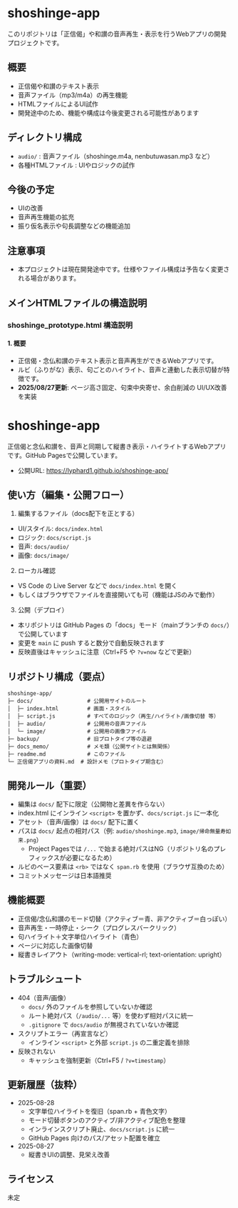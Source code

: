 # shoshinge-app

このリポジトリは「正信偈」や和讃の音声再生・表示を行うWebアプリの開発プロジェクトです。

## 概要
- 正信偈や和讃のテキスト表示
- 音声ファイル（mp3/m4a）の再生機能
- HTMLファイルによるUI試作
- 開発途中のため、機能や構成は今後変更される可能性があります

## ディレクトリ構成
- `audio/` : 音声ファイル（shoshinge.m4a, nenbutuwasan.mp3 など）
- 各種HTMLファイル : UIやロジックの試作

## 今後の予定
- UIの改善
- 音声再生機能の拡充
- 振り仮名表示や句長調整などの機能追加

## 注意事項
- 本プロジェクトは現在開発途中です。仕様やファイル構成は予告なく変更される場合があります。


## メインHTMLファイルの構造説明

### shoshinge_prototype.html 構造説明

#### 1. 概要
- 正信偈・念仏和讃のテキスト表示と音声再生ができるWebアプリです。
- ルビ（ふりがな）表示、句ごとのハイライト、音声と連動した表示切替が特徴です。
- **2025/08/27更新**: ページ高さ固定、句束中央寄せ、余白削減の UI/UX改善を実装
# shoshinge-app

正信偈と念仏和讃を、音声と同期して縦書き表示・ハイライトするWebアプリです。GitHub Pagesで公開しています。

- 公開URL: https://lyphard1.github.io/shoshinge-app/

## 使い方（編集・公開フロー）

1) 編集するファイル（docs配下を正とする）
- UI/スタイル: `docs/index.html`
- ロジック: `docs/script.js`
- 音声: `docs/audio/`
- 画像: `docs/image/`

2) ローカル確認
- VS Code の Live Server などで `docs/index.html` を開く
- もしくはブラウザでファイルを直接開いても可（機能はJSのみで動作）

3) 公開（デプロイ）
- 本リポジトリは GitHub Pages の「docs」モード（mainブランチの `docs/`）で公開しています
- 変更を `main` に push すると数分で自動反映されます
- 反映直後はキャッシュに注意（Ctrl+F5 や `?v=now` などで更新）

## リポジトリ構成（要点）

```
shoshinge-app/
├─ docs/                 # 公開用サイトのルート
│  ├─ index.html         # 画面・スタイル
│  ├─ script.js          # すべてのロジック（再生/ハイライト/画像切替 等）
│  ├─ audio/             # 公開用の音声ファイル
│  └─ image/             # 公開用の画像ファイル
├─ backup/               # 旧プロトタイプ等の退避
├─ docs_memo/            # メモ類（公開サイトとは無関係）
├─ readme.md             # このファイル
└─ 正信偈アプリの資料.md  # 設計メモ（プロトタイプ期含む）
```

## 開発ルール（重要）

- 編集は `docs/` 配下に限定（公開物と差異を作らない）
- index.html にインライン `<script>` を置かず、`docs/script.js` に一本化
- アセット（音声/画像）は `docs/` 配下に置く
- パスは `docs/` 起点の相対パス（例: `audio/shoshinge.mp3`, `image/帰命無量寿如来.png`）
	- Project Pagesでは `/...` で始まる絶対パスはNG（リポジトリ名のプレフィックスが必要になるため）
- ルビのベース要素は `<rb>` ではなく `span.rb` を使用（ブラウザ互換のため）
- コミットメッセージは日本語推奨

## 機能概要

- 正信偈/念仏和讃のモード切替（アクティブ＝青、非アクティブ＝白っぽい）
- 音声再生・一時停止・シーク（プログレスバークリック）
- 句ハイライト＋文字単位ハイライト（青色）
- ページに対応した画像切替
- 縦書きレイアウト（writing-mode: vertical-rl; text-orientation: upright）

## トラブルシュート

- 404（音声/画像）
	- `docs/` 外のファイルを参照していないか確認
	- ルート絶対パス（`/audio/...` 等）を使わず相対パスに統一
	- `.gitignore` で `docs/audio` が無視されていないか確認
- スクリプトエラー（再宣言など）
	- インライン `<script>` と外部 `script.js` の二重定義を排除
- 反映されない
	- キャッシュを強制更新（Ctrl+F5 / `?v=timestamp`）

## 更新履歴（抜粋）

- 2025-08-28
	- 文字単位ハイライトを復旧（span.rb + 青色文字）
	- モード切替ボタンのアクティブ/非アクティブ配色を整理
	- インラインスクリプト廃止、`docs/script.js` に統一
	- GitHub Pages 向けのパス/アセット配置を確立
- 2025-08-27
	- 縦書きUIの調整、見栄え改善

## ライセンス

未定
